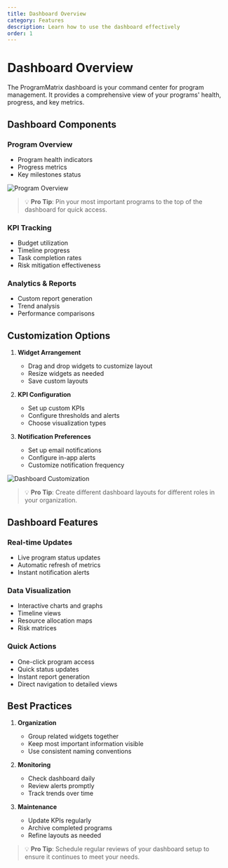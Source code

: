 ```yaml
---
title: Dashboard Overview
category: Features
description: Learn how to use the dashboard effectively
order: 1
---
```


# Dashboard Overview

The ProgramMatrix dashboard is your command center for program management. It provides a comprehensive view of your programs' health, progress, and key metrics.

## Dashboard Components

### Program Overview
- Program health indicators
- Progress metrics
- Key milestones status

![Program Overview](/screenshots/program-overview.png)

> 💡 **Pro Tip**: Pin your most important programs to the top of the dashboard for quick access.

### KPI Tracking
- Budget utilization
- Timeline progress
- Task completion rates
- Risk mitigation effectiveness

### Analytics & Reports
- Custom report generation
- Trend analysis
- Performance comparisons

## Customization Options

1. **Widget Arrangement**
   - Drag and drop widgets to customize layout
   - Resize widgets as needed
   - Save custom layouts

2. **KPI Configuration**
   - Set up custom KPIs
   - Configure thresholds and alerts
   - Choose visualization types

3. **Notification Preferences**
   - Set up email notifications
   - Configure in-app alerts
   - Customize notification frequency

![Dashboard Customization](/screenshots/dashboard-customization.png)

> 💡 **Pro Tip**: Create different dashboard layouts for different roles in your organization.

## Dashboard Features

### Real-time Updates
- Live program status updates
- Automatic refresh of metrics
- Instant notification alerts

### Data Visualization
- Interactive charts and graphs
- Timeline views
- Resource allocation maps
- Risk matrices

### Quick Actions
- One-click program access
- Quick status updates
- Instant report generation
- Direct navigation to detailed views

## Best Practices

1. **Organization**
   - Group related widgets together
   - Keep most important information visible
   - Use consistent naming conventions

2. **Monitoring**
   - Check dashboard daily
   - Review alerts promptly
   - Track trends over time

3. **Maintenance**
   - Update KPIs regularly
   - Archive completed programs
   - Refine layouts as needed

> 💡 **Pro Tip**: Schedule regular reviews of your dashboard setup to ensure it continues to meet your needs. 